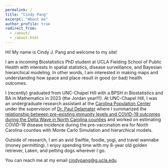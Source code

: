 ```yaml
---
permalink: /
title: "Cindy Pang"
excerpt: "About me"
author_profile: true
redirect_from: 
  - /about/
  - /about.html
---
```


Hi! My name is Cindy J. Pang and welcome to my site!  

I am a incoming Biostatistics PhD student at UCLA Fielding School of Public Health with interests in spatial statistics, disease surveillance, and Bayesian hierarchical modeling. In other words, I am interested in making maps and understanding how space and place result in good (or bad) health outcomes.   

I (recently) graduated from UNC-Chapel Hill with a BPSH in Biostatistics and BA in Mathematics in 2023 (the Jordan year!!!). At UNC-Chapel Hill, I was an undergraduate research assistant at the [Carolina Population Center](https://www.cpc.unc.edu/) under the supervision of [Dr. Paul Delamater](https://www.cpc.unc.edu/people/fellows/paul-delamater/) where I summarized the [relationship between pre-existing immunity levels and COVID-19 outcomes during the Delta Wave in North Carolina counties](https://www.ncbi.nlm.nih.gov/pmc/articles/PMC9838034/) and worked on estimating COVID-19 disease incidence during the pre-vaccination era for North Carolina counties with Monte Carlo Simulation and hierarchical models.

Outside of research, I am an avid Swiftie, foodie, yogi, and travel wannabe (money permitting). I enjoy spending time with my 8-year old golden retriever, Laken, and petting dogs wherever I go.  

You can reach me at my email [cindypang@g.ucla.edu](mailto:cindypang@g.ucla.edu). 

